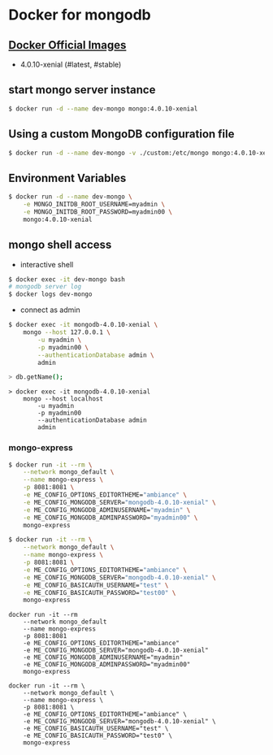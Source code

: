 # Docker for mongodb

## [Docker Official Images](https://hub.docker.com/_/mongo)

- 4.0.10-xenial (#latest, #stable)

## start mongo server instance

```sh
$ docker run -d --name dev-mongo mongo:4.0.10-xenial
```

## Using a custom MongoDB configuration file

```sh
$ docker run -d --name dev-mongo -v ./custom:/etc/mongo mongo:4.0.10-xenial --config /etc/mongo/mongod.conf
```

## Environment Variables

```sh
$ docker run -d --name dev-mongo \
    -e MONGO_INITDB_ROOT_USERNAME=myadmin \
    -e MONGO_INITDB_ROOT_PASSWORD=myadmin00 \
    mongo:4.0.10-xenial
```

## mongo shell access

- interactive shell

```sh
$ docker exec -it dev-mongo bash
# mongodb server log
$ docker logs dev-mongo
```

- connect as admin

```sh
$ docker exec -it mongodb-4.0.10-xenial \
    mongo --host 127.0.0.1 \
        -u myadmin \
        -p myadmin00 \
        --authenticationDatabase admin \
        admin

> db.getName();
```

```batch
> docker exec -it mongodb-4.0.10-xenial
    mongo --host localhost 
        -u myadmin 
        -p myadmin00 
        --authenticationDatabase admin 
        admin
```

### mongo-express

```sh
$ docker run -it --rm \
    --network mongo_default \
    --name mongo-express \
    -p 8081:8081 \
    -e ME_CONFIG_OPTIONS_EDITORTHEME="ambiance" \
    -e ME_CONFIG_MONGODB_SERVER="mongodb-4.0.10-xenial" \
    -e ME_CONFIG_MONGODB_ADMINUSERNAME="myadmin" \
    -e ME_CONFIG_MONGODB_ADMINPASSWORD="myadmin00" \
    mongo-express

$ docker run -it --rm \
    --network mongo_default \
    --name mongo-express \
    -p 8081:8081 \
    -e ME_CONFIG_OPTIONS_EDITORTHEME="ambiance" \
    -e ME_CONFIG_MONGODB_SERVER="mongodb-4.0.10-xenial" \
    -e ME_CONFIG_BASICAUTH_USERNAME="test" \
    -e ME_CONFIG_BASICAUTH_PASSWORD="test00" \
    mongo-express
```

```batch
docker run -it --rm 
    --network mongo_default 
    --name mongo-express 
    -p 8081:8081 
    -e ME_CONFIG_OPTIONS_EDITORTHEME="ambiance" 
    -e ME_CONFIG_MONGODB_SERVER="mongodb-4.0.10-xenial" 
    -e ME_CONFIG_MONGODB_ADMINUSERNAME="myadmin" 
    -e ME_CONFIG_MONGODB_ADMINPASSWORD="myadmin00" 
    mongo-express

docker run -it --rm \
    --network mongo_default \
    --name mongo-express \
    -p 8081:8081 \
    -e ME_CONFIG_OPTIONS_EDITORTHEME="ambiance" \
    -e ME_CONFIG_MONGODB_SERVER="mongodb-4.0.10-xenial" \
    -e ME_CONFIG_BASICAUTH_USERNAME="test" \
    -e ME_CONFIG_BASICAUTH_PASSWORD="test0" \
    mongo-express

```
